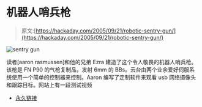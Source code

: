 # 机器人哨兵枪

> 原文:[https://hackaday.com/2005/09/21/robotic-sentry-gun/](https://hackaday.com/2005/09/21/robotic-sentry-gun/)

![sentry gun](../Images/5d2035381dc6a7d655312f19a4a56bef.png)

读者[aaron rasmussen]和他的兄弟 Ezra 建造了这个令人敬畏的机器人哨兵枪。该枪是 FN P90 的气枪复制品，发射 6mm 的 BBs。云台由两个业余爱好伺服系统使用一个简单的控制器来控制。Aaron 编写了定制软件来观看 usb 网络摄像头和跟踪目标。网站上有一段测试视频

*   [永久链接](http://www.usmechatronics.com/old_page/turret.htm)